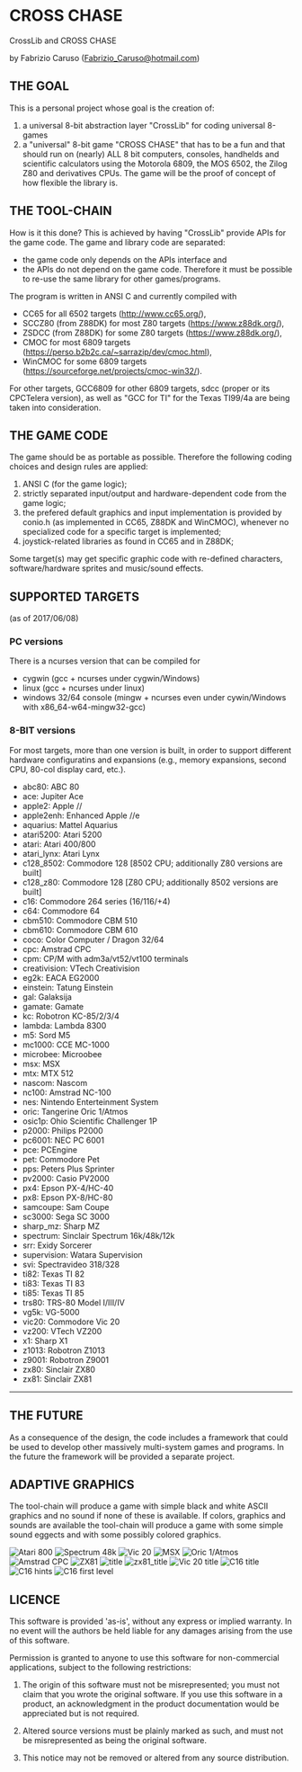 # CROSS CHASE
CrossLib and CROSS CHASE

by Fabrizio Caruso (Fabrizio_Caruso@hotmail.com)

## THE GOAL

This is a personal project whose goal is the creation of:
1. a universal 8-bit abstraction layer "CrossLib" for coding universal 8-games
2. a "universal" 8-bit game "CROSS CHASE" that has to be a fun and that should run
on (nearly) ALL 8 bit computers, consoles, handhelds and scientific calculators using the Motorola 6809, the MOS 6502, the Zilog Z80 and derivatives CPUs.
The game will be the proof of concept of how flexible the library is.

## THE TOOL-CHAIN

How is it this done?
This is achieved  by having "CrossLib" provide APIs for the game code.
The game and library code are  separated: 
- the game code only depends on the APIs interface and 
- the APIs do not depend on the game code. Therefore it must be possible to re-use the same library for other games/programs.

The program is written in ANSI C and currently compiled with 
- CC65 for all 6502 targets (http://www.cc65.org/), 
- SCCZ80 (from Z88DK) for most Z80 targets (https://www.z88dk.org/), 
- ZSDCC (from Z88DK) for some Z80 targets (https://www.z88dk.org/),
- CMOC for most 6809 targets (https://perso.b2b2c.ca/~sarrazip/dev/cmoc.html),
- WinCMOC for some 6809 targets (https://sourceforge.net/projects/cmoc-win32/).

For other targets, GCC6809 for other 6809 targets, sdcc (proper or its CPCTelera version), as well as "GCC for TI" for the Texas TI99/4a are being taken into consideration. 


## THE GAME CODE

The game should be as portable as possible.
Therefore the following coding choices and design rules are applied:
1. ANSI C (for the game logic);
2. strictly separated input/output and hardware-dependent code from the game logic;
3. the prefered default graphics and input implementation is provided by conio.h (as implemented in CC65, Z88DK and WinCMOC), whenever no specialized code for a specific target is implemented;
4. joystick-related libraries as found in CC65 and in Z88DK;

Some target(s) may get specific graphic code with re-defined characters, software/hardware sprites and music/sound effects.

## SUPPORTED TARGETS 

(as of 2017/06/08)

### PC versions

There is a ncurses version that can be compiled for
- cygwin (gcc + ncurses under cygwin/Windows) 
- linux (gcc + ncurses under linux)
- windows 32/64 console (mingw + ncurses even under cywin/Windows with x86_64-w64-mingw32-gcc)


### 8-BIT versions

For most targets, more than one version is built, in order to support different hardware configuratins and expansions 
(e.g., memory expansions, second CPU, 80-col display card, etc.).

- abc80: ABC 80
- ace: Jupiter Ace
- apple2: Apple //
- apple2enh: Enhanced Apple //e
- aquarius: Mattel Aquarius 
- atari5200: Atari 5200
- atari: Atari 400/800
- atari_lynx: Atari Lynx
- c128_8502: Commodore 128 [8502 CPU; additionally Z80 versions are built]
- c128_z80: Commodore 128 [Z80 CPU; additionally 8502 versions are built]
- c16: Commodore 264 series (16/116/+4)
- c64: Commodore 64
- cbm510: Commodore CBM 510
- cbm610: Commodore CBM 610
- coco: Color Computer / Dragon 32/64
- cpc: Amstrad CPC
- cpm: CP/M with adm3a/vt52/vt100 terminals
- creativision: VTech Creativision
- eg2k: EACA EG2000
- einstein: Tatung Einstein
- gal: Galaksija
- gamate: Gamate
- kc: Robotron KC-85/2/3/4
- lambda: Lambda 8300
- m5: Sord M5
- mc1000: CCE MC-1000
- microbee: Microobee
- msx: MSX
- mtx: MTX 512
- nascom: Nascom
- nc100: Amstrad NC-100
- nes: Nintendo Enterteinment System
- oric: Tangerine Oric 1/Atmos
- osic1p: Ohio Scientific Challenger 1P
- p2000: Philips P2000
- pc6001: NEC PC 6001
- pce: PCEngine
- pet: Commodore Pet
- pps: Peters Plus Sprinter
- pv2000: Casio PV2000
- px4: Epson PX-4/HC-40
- px8: Epson PX-8/HC-80
- samcoupe: Sam Coupe
- sc3000: Sega SC 3000
- sharp_mz: Sharp MZ
- spectrum: Sinclair Spectrum 16k/48k/12k
- srr: Exidy Sorcerer
- supervision: Watara Supervision
- svi: Spectravideo 318/328
- ti82: Texas TI 82
- ti83: Texas TI 83
- ti85: Texas TI 85
- trs80: TRS-80 Model I/III/IV
- vg5k: VG-5000
- vic20: Commodore Vic 20
- vz200: VTech VZ200
- x1: Sharp X1
- z1013: Robotron Z1013
- z9001: Robotron Z9001
- zx80: Sinclair ZX80
- zx81: Sinclair ZX81

-------------------------------------------

## THE FUTURE

As a consequence of the design, the code includes a framework that could be used to develop other massively multi-system games and programs. In the future the framework will be provided a separate project.


## ADAPTIVE GRAPHICS

The tool-chain will produce a game with simple black and white ASCII graphics and no sound if none of these is available. 
If colors, graphics and sounds are available the tool-chain will produce a game with some simple sound eggects and with some possibly colored graphics.

![Atari 800](images/atari800.jpg)
![Spectrum 48k](images/spectrum.jpg)
![Vic 20](images/vic20_1.jpg)
![MSX](images/msx.jpg)
![Oric 1/Atmos](images/Oric.jpg)
![Amstrad CPC](images/cpc.jpg)
![ZX81](images/zx81_1.jpg)
![title](images/title.jpg)
![zx81_title](images/zx81_title.jpg)
![Vic 20 title](images/vic20_title.jpg)
![C16 title](images/c264_title.jpg)
![C16 hints](images/c264_hints.jpg)
![C16 first level](images/c264_level1.jpg)

## LICENCE

This software is provided 'as-is', without any express or implied warranty.
In no event will the authors be held liable for any damages arising from
the use of this software.

Permission is granted to anyone to use this software for non-commercial applications, 
subject to the following restrictions:

1. The origin of this software must not be misrepresented; you must not
claim that you wrote the original software. If you use this software in
a product, an acknowledgment in the product documentation would be
appreciated but is not required.

2. Altered source versions must be plainly marked as such, and must not
be misrepresented as being the original software.

3. This notice may not be removed or altered from any source distribution.
